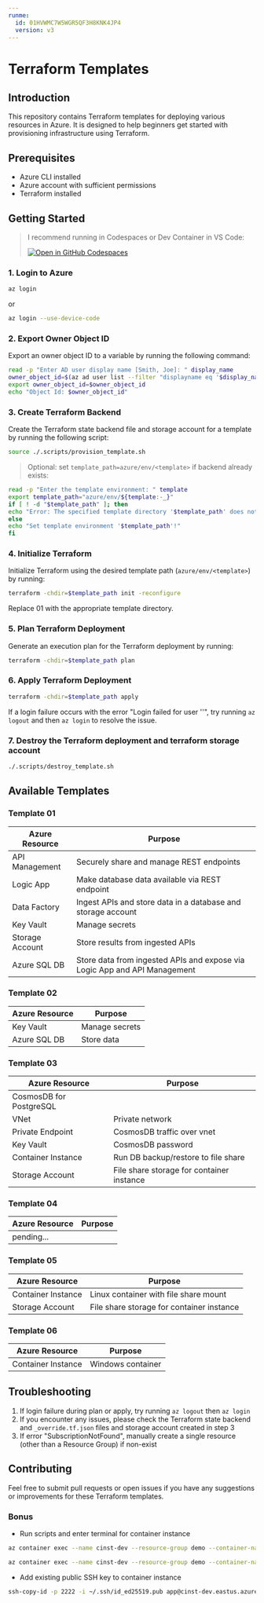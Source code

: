 ```yaml
---
runme:
  id: 01HVWMC7W5WGR5QF3H8KNK4JP4
  version: v3
---
```


# Terraform Templates

## Introduction

This repository contains Terraform templates for deploying various resources in Azure. It is designed to help beginners get started with provisioning infrastructure using Terraform.

## Prerequisites

- Azure CLI installed
- Azure account with sufficient permissions
- Terraform installed

## Getting Started

> I recommend running in Codespaces or Dev Container in VS Code:
>
> [![Open in GitHub Codespaces](https://github.com/codespaces/badge.svg)](https://codespaces.new/JosiahSiegel/terraform-templates)

### 1. Login to Azure

```sh {"id":"01HVWMC7W5WGR5QF3H80KE8XAZ"}
az login
```

or

```sh {"id":"01HVWPXVEB7ZFQETZD308G7HXP"}
az login --use-device-code
```

### 2. Export Owner Object ID

Export an owner object ID to a variable by running the following command:

```sh {"id":"01HVWMC7W5WGR5QF3H83QR73CK"}
read -p "Enter AD user display name [Smith, Joe]: " display_name
owner_object_id=$(az ad user list --filter "displayname eq '$display_name'" --query '[0].id' -o tsv)
export owner_object_id=$owner_object_id
echo "Object Id: $owner_object_id"
```

### 3. Create Terraform Backend

Create the Terraform state backend file and storage account for a template by running the following script:

```sh {"id":"01HVWMC7W5WGR5QF3H85WFTTP6"}
source ./.scripts/provision_template.sh
```

> Optional: set `template_path=azure/env/<template>` if backend already exists:

```sh {"id":"01HW67SE89X56V69ASEFGZB6AX"}
read -p "Enter the template environment: " template
export template_path="azure/env/${template:-_}"
if [ ! -d "$template_path" ]; then
echo "Error: The specified template directory '$template_path' does not exist."
else
echo "Set template environment '$template_path'!"
fi
```

### 4. Initialize Terraform

Initialize Terraform using the desired template path (`azure/env/<template>`) by running:

```sh {"id":"01HVWMC7W5WGR5QF3H89NDQK07"}
terraform -chdir=$template_path init -reconfigure
```

Replace 01 with the appropriate template directory.

### 5. Plan Terraform Deployment

Generate an execution plan for the Terraform deployment by running:

```sh {"id":"01HVWMC7W5WGR5QF3H8BHW8T14"}
terraform -chdir=$template_path plan
```

### 6. Apply Terraform Deployment

```sh {"id":"01HVWMC7W5WGR5QF3H8DQ9WBBE"}
terraform -chdir=$template_path apply
```

If a login failure occurs with the error "Login failed for user ''", try running `az logout` and then `az login` to resolve the issue.

### 7. Destroy the Terraform deployment and terraform storage account

```sh {"id":"01HVWMC7W5WGR5QF3H8GNPS01Z"}
./.scripts/destroy_template.sh
```

## Available Templates

### Template 01

|Azure Resource|Purpose|
|---|---|
|API Management|Securely share and manage REST endpoints|
|Logic App|Make database data available via REST endpoint|
|Data Factory|Ingest APIs and store data in a database and storage account|
|Key Vault|Manage secrets|
|Storage Account|Store results from ingested APIs|
|Azure SQL DB|Store data from ingested APIs and expose via Logic App and API Management|

### Template 02

|Azure Resource|Purpose|
|---|---|
|Key Vault|Manage secrets|
|Azure SQL DB|Store data|

### Template 03

|Azure Resource|Purpose|
|---|---|
|CosmosDB for PostgreSQL||
|VNet|Private network|
|Private Endpoint|CosmosDB traffic over vnet|
|Key Vault|CosmosDB password|
|Container Instance|Run DB backup/restore to file share|
|Storage Account|File share storage for container instance|

### Template 04

|Azure Resource|Purpose|
|---|---|
pending...||

### Template 05

|Azure Resource|Purpose|
|---|---|
|Container Instance|Linux container with file share mount|
|Storage Account|File share storage for container instance|

### Template 06

|Azure Resource|Purpose|
|---|---|
|Container Instance|Windows container|

## Troubleshooting

1. If login failure during plan or apply, try running `az logout` then `az login`
2. If you encounter any issues, please check the Terraform state backend and `_override.tf.json` files and storage account created in step 3
3. If error "SubscriptionNotFound", manually create a single resource (other than a Resource Group) if non-exist

## Contributing

Feel free to submit pull requests or open issues if you have any suggestions or improvements for these Terraform templates.

### Bonus

 * Run scripts and enter terminal for container instance

```sh {"id":"01HWZY6RPNNYHM0MN1F6MF9QZB"}
az container exec --name cinst-dev --resource-group demo --container-name cinst-dev --exec-command "/bin/bash -c /app/repo1/terraform-templates/.scripts/utils/psql_install_16.sh"
```

```sh {"id":"01HWY6JGNS1CTNGATQE5KMKNCR"}
az container exec --name cinst-dev --resource-group demo --container-name cinst-dev --exec-command "/bin/bash"
```

* Add existing public SSH key to container instance

```sh
ssh-copy-id -p 2222 -i ~/.ssh/id_ed25519.pub app@cinst-dev.eastus.azurecontainer.io
```
